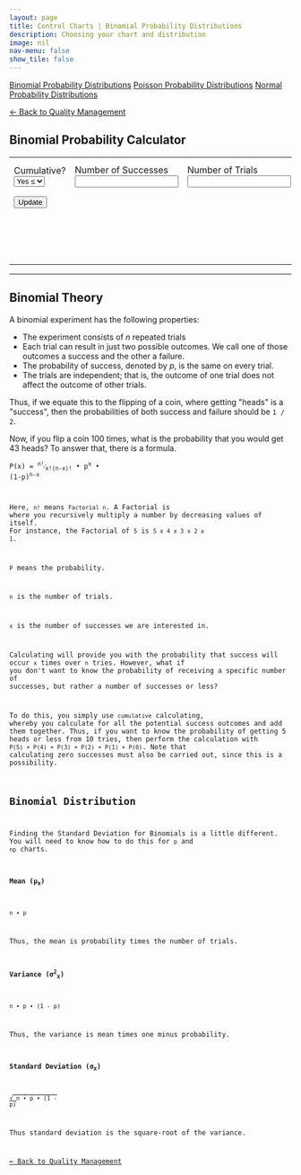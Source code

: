 ```yaml
---
layout: page
title: Control Charts | Binomial Probability Distributions
description: Choosing your chart and distribution
image: nil
nav-menu: false
show_tile: false
---
```


<script src="../../assets/js/spc.js"></script>
<script src="../../assets/js/binomial.js"></script>

<a href="binomial-probability-distributions.html" class="button special small">Binomial Probability Distributions</a>
<a href="poisson-probability-distributions.html" class="button small">Poisson Probability Distributions</a>
<a href="normal-probability-distributions.html" class="button small">Normal Probability Distributions</a>

<a href="/quality-management">&#x2190; Back to Quality Management</a>

## Binomial Probability Calculator

<table>
  <tr>
    <td colspan="2">
      Cumulative?
      <select id="cumulative" onchange="update();">
        <option value="2">Yes &leq;</option>
        <option value="1">Yes &geq;</option>
        <option value="0">No</option>
      </select>
    </td>
    <td colspan="2">
      Number of Successes
      <input type="text" id="data-size" onchange="update();" />
    </td>
    <td colspan="2">
      Number of Trials
      <input type="text" id="data-num" onchange="update();" />
    </td>
    <td colspan="2">
      Probability of Success on a Trial
      <input type="text" id="data-prob" onchange="update();" />
    </td>
  </tr>
  <tr>
    <td colspan="8" style="max-width: 100px;">
      <button onclick="update();">Update</button>
    </td>
  </tr>
  <tr>
    <td colspan="8">
      <div style="min-height: 50px; max-width: 1400px; padding: 20px; overflow-x: scroll; display: flex; flex-wrap: no-wrap;">
        <div id="result" style="display: inline-block; flex: 0 0 auto;"></div>
      </div>
    </td>
  </tr>
</table>

----

## Binomial Theory

A binomial experiment has the following properties:

- The experiment consists of _n_ repeated trials
- Each trial can result in just two possible outcomes. We call one of those outcomes a success and the other a failure.
- The probability of success, denoted by _p_, is the same on every trial.
- The trials are independent; that is, the outcome of one trial does not affect the outcome of other trials.

Thus, if we equate this to the flipping of a coin, where getting "heads" is a "success", then the probabilities of both success and failure should be <code>1 / 2</code>.

Now, if you flip a coin 100 times, what is the probability that you would get 43 heads?  To answer that, there is a formula.

<code>P(x) = <sup>n!</sup>&frasl;<sub>x!(n-x)!</sub> &bull; p<sup>x</sup> &bull; (1-p)<sup>n-x</sup>

Here, <code>n!</code> means <code>Factorial n</code>. A Factorial is where you recursively multiply a number by decreasing values of itself.  For instance, the Factorial of <code>5</code> is <code>5 x 4 x 3 x 2 x 1</code>.

<code>P</code> means the probability.

<code>n</code> is the number of trials.

<code>x</code> is the number of successes we are interested in.

Calculating will provide you with the probability that success will occur <code>x</code> times over <code>n</code> tries. However, what if you don't want to know the probability of receiving a specific number of successes, but rather a number of successes or less?

To do this, you simply use <code>cumulative</code> calculating, whereby you calculate for all the potential success outcomes and add them together.  Thus, if you want to know the probability of getting 5 heads or less from 10 tries, then perform the calculation with <code>P(5) + P(4) + P(3) + P(2) + P(1) + P(0)</code>.  Note that calculating zero successes must also be carried out, since this is a possibility. 

## Binomial Distribution

Finding the Standard Deviation for Binomials is a little different.  You will need to know how to do this for <code>p</code> and <code>np</code> charts.

#### Mean (&micro;<sub>x</sub>)

<code>n &bull; p</code>

Thus, the mean is probability times the number of trials.

#### Variance (&sigma;<sup>2</sup><sub>x</sub>)

<code>n &bull; p &bull; (1 - p)</code>

Thus, the variance is mean times one minus probability.

#### Standard Deviation (&sigma;<sub>x</sub>)

<code>&radic;<span style="text-decoration:overline;"> n &bull; p &bull; (1 - p)</span></code>

Thus standard deviation is the square-root of the variance.

<a href="/quality-management">&#x2190; Back to Quality Management</a>
